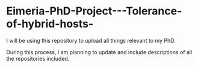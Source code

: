 # Eimeria-PhD-Project---Tolerance-of-hybrid-hosts-



I will be using this repository to upload all things relevant to my PhD. 

During this process, I am planning to update and include descriptions of all the repositories included. 
